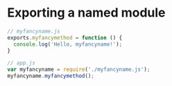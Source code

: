 # Exporting a named module

```JavaScript
// myfancyname.js
exports.myfancymethod = function () {
  console.log('Hello, myfancyname!');
}

// app.js
var myfancyname = require('./myfancyname.js');
myfancyname.myfancymethod();
```
